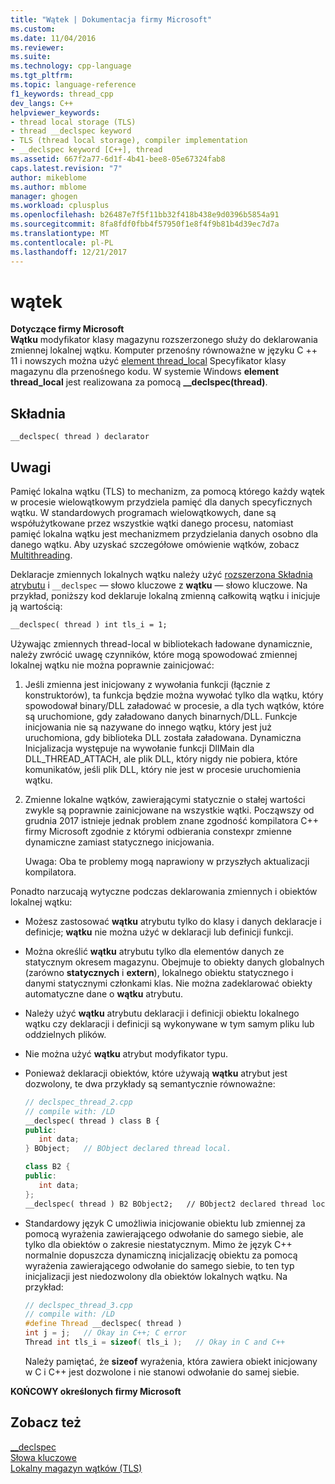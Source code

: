 ```yaml
---
title: "Wątek | Dokumentacja firmy Microsoft"
ms.custom: 
ms.date: 11/04/2016
ms.reviewer: 
ms.suite: 
ms.technology: cpp-language
ms.tgt_pltfrm: 
ms.topic: language-reference
f1_keywords: thread_cpp
dev_langs: C++
helpviewer_keywords:
- thread local storage (TLS)
- thread __declspec keyword
- TLS (thread local storage), compiler implementation
- __declspec keyword [C++], thread
ms.assetid: 667f2a77-6d1f-4b41-bee8-05e67324fab8
caps.latest.revision: "7"
author: mikeblome
ms.author: mblome
manager: ghogen
ms.workload: cplusplus
ms.openlocfilehash: b26487e7f5f11bb32f418b438e9d0396b5854a91
ms.sourcegitcommit: 8fa8fdf0fbb4f57950f1e8f4f9b81b4d39ec7d7a
ms.translationtype: MT
ms.contentlocale: pl-PL
ms.lasthandoff: 12/21/2017
---
```

# <a name="thread"></a>wątek

**Dotyczące firmy Microsoft**  
**Wątku** modyfikator klasy magazynu rozszerzonego służy do deklarowania zmiennej lokalnej wątku. Komputer przenośny równoważne w języku C ++ 11 i nowszych można użyć [element thread_local](../cpp/storage-classes-cpp.md#thread_local) Specyfikator klasy magazynu dla przenośnego kodu. W systemie Windows **element thread_local** jest realizowana za pomocą **__declspec(thread)**.

## <a name="syntax"></a>Składnia

```
__declspec( thread ) declarator
```

## <a name="remarks"></a>Uwagi

Pamięć lokalna wątku (TLS) to mechanizm, za pomocą którego każdy wątek w procesie wielowątkowym przydziela pamięć dla danych specyficznych wątku. W standardowych programach wielowątkowych, dane są współużytkowane przez wszystkie wątki danego procesu, natomiast pamięć lokalna wątku jest mechanizmem przydzielania danych osobno dla danego wątku. Aby uzyskać szczegółowe omówienie wątków, zobacz [Multithreading](../parallel/multithreading-support-for-older-code-visual-cpp.md).

Deklaracje zmiennych lokalnych wątku należy użyć [rozszerzona Składnia atrybutu](../cpp/declspec.md) i `__declspec` — słowo kluczowe z **wątku** — słowo kluczowe. Na przykład, poniższy kod deklaruje lokalną zmienną całkowitą wątku i inicjuje ją wartością:

```cpp
__declspec( thread ) int tls_i = 1;  
```

Używając zmiennych thread-local w bibliotekach ładowane dynamicznie, należy zwrócić uwagę czynników, które mogą spowodować zmiennej lokalnej wątku nie można poprawnie zainicjować:

1) Jeśli zmienna jest inicjowany z wywołania funkcji (łącznie z konstruktorów), ta funkcja będzie można wywołać tylko dla wątku, który spowodował binary/DLL załadować w procesie, a dla tych wątków, które są uruchomione, gdy załadowano danych binarnych/DLL. Funkcje inicjowania nie są nazywane do innego wątku, który jest już uruchomiona, gdy biblioteka DLL została załadowana. Dynamiczna Inicjalizacja występuje na wywołanie funkcji DllMain dla DLL_THREAD_ATTACH, ale plik DLL, który nigdy nie pobiera, które komunikatów, jeśli plik DLL, który nie jest w procesie uruchomienia wątku. 

2) Zmienne lokalne wątków, zawierającymi statycznie o stałej wartości zwykle są poprawnie zainicjowane na wszystkie wątki. Począwszy od grudnia 2017 istnieje jednak problem znane zgodność kompilatora C++ firmy Microsoft zgodnie z którymi odbierania constexpr zmienne dynamiczne zamiast statycznego inicjowania.  
  
   Uwaga: Oba te problemy mogą naprawiony w przyszłych aktualizacji kompilatora.


Ponadto narzucają wytyczne podczas deklarowania zmiennych i obiektów lokalnej wątku:

- Możesz zastosować **wątku** atrybutu tylko do klasy i danych deklaracje i definicje; **wątku** nie można użyć w deklaracji lub definicji funkcji.

- Można określić **wątku** atrybutu tylko dla elementów danych ze statycznym okresem magazynu. Obejmuje to obiekty danych globalnych (zarówno **statycznych** i **extern**), lokalnego obiektu statycznego i danymi statycznymi członkami klas. Nie można zadeklarować obiekty automatyczne dane o **wątku** atrybutu.

- Należy użyć **wątku** atrybutu deklaracji i definicji obiektu lokalnego wątku czy deklaracji i definicji są wykonywane w tym samym pliku lub oddzielnych plików.

- Nie można użyć **wątku** atrybut modyfikator typu.

- Ponieważ deklaracji obiektów, które używają **wątku** atrybut jest dozwolony, te dwa przykłady są semantycznie równoważne:

    ```cpp
    // declspec_thread_2.cpp
    // compile with: /LD
    __declspec( thread ) class B {
    public:
       int data;
    } BObject;   // BObject declared thread local.

    class B2 {
    public:
       int data;
    };
    __declspec( thread ) B2 BObject2;   // BObject2 declared thread local.
    ```

- Standardowy język C umożliwia inicjowanie obiektu lub zmiennej za pomocą wyrażenia zawierającego odwołanie do samego siebie, ale tylko dla obiektów o zakresie niestatycznym. Mimo że język C++ normalnie dopuszcza dynamiczną inicjalizację obiektu za pomocą wyrażenia zawierającego odwołanie do samego siebie, to ten typ inicjalizacji jest niedozwolony dla obiektów lokalnych wątku. Na przykład:

    ```cpp
    // declspec_thread_3.cpp
    // compile with: /LD
    #define Thread __declspec( thread )
    int j = j;   // Okay in C++; C error
    Thread int tls_i = sizeof( tls_i );   // Okay in C and C++
    ```

     Należy pamiętać, że **sizeof** wyrażenia, która zawiera obiekt inicjowany w C i C++ jest dozwolone i nie stanowi odwołanie do samej siebie.

**KOŃCOWY określonych firmy Microsoft**

## <a name="see-also"></a>Zobacz też

[__declspec](../cpp/declspec.md)  
[Słowa kluczowe](../cpp/keywords-cpp.md)  
[Lokalny magazyn wątków (TLS)](../parallel/thread-local-storage-tls.md)
